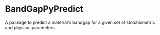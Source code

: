 # BandGapPyPredict 

A package to predict a material's bandgap for a given set of stoichiometric and physical parameters.
